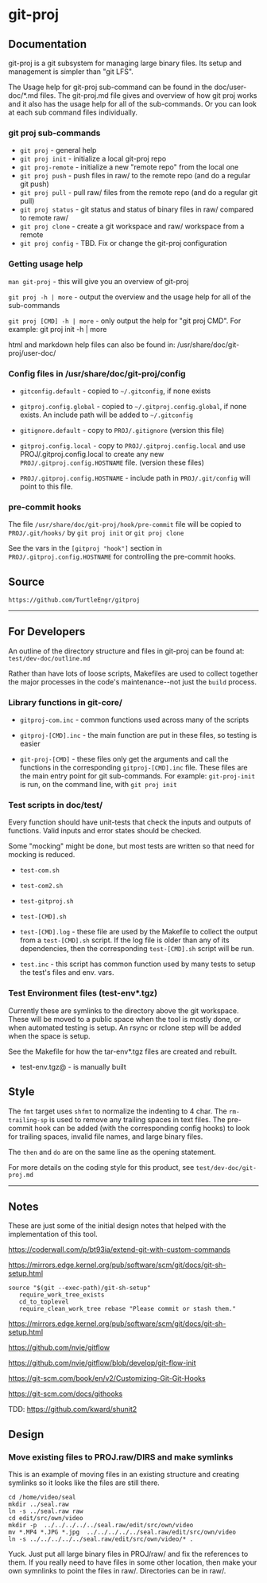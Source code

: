 # git-proj

## Documentation

git-proj is a git subsystem for managing large binary files.
Its setup and management is simpler than "git LFS".

The Usage help for git-proj sub-command can be found in the
doc/user-doc/*.md files. The git-proj.md file gives and overview of
how git proj works and it also has the usage help for all of the
sub-commands. Or you can look at each sub command files individually.

### git proj sub-commands

* `git proj` - general help
* `git proj init` - initialize a local git-proj repo
* `git proj-remote` - initialize a new "remote repo" from the local one
* `git proj push` - push files in raw/ to the remote repo (and do a regular git push)
* `git proj pull` - pull raw/ files from the remote repo (and do a regular git pull)
* `git proj status` - git status and status of binary files in raw/ compared to remote raw/
* `git proj clone` - create a git workspace and raw/ workspace from a remote
* `git proj config` - TBD. Fix or change the git-proj configuration

### Getting usage help

`man git-proj` - this will give you an overview of git-proj

`git proj -h | more` - output the overview and the usage help for all
of the sub-commands

`git proj [CMD] -h | more` - only output the help for "git proj CMD".
For example: git proj init -h | more

html and markdown help files can also be found in:
/usr/share/doc/git-proj/user-doc/

### Config files in /usr/share/doc/git-proj/config

* `gitconfig.default` - copied to `~/.gitconfig`, if none exists

* `gitproj.config.global` - copied to `~/.gitproj.config.global`, if none
  exists. An include path will be added to `~/.gitconfig`

* `gitignore.default` - copy to `PROJ/.gitignore` (version this file)

* `gitproj.config.local` - copy to `PROJ/.gitproj.config.local` and use
  PROJ/.gitproj.config.local to create any new
  `PROJ/.gitproj.config.HOSTNAME` file. (version these files)

* `PROJ/.gitproj.config.HOSTNAME` - include path in `PROJ/.git/config` will
  point to this file.

### pre-commit hooks

The file `/usr/share/doc/git-proj/hook/pre-commit` file will be copied
to `PROJ/.git/hooks/` by `git proj init` or `git proj clone`

See the vars in the `[gitproj "hook"]` section in
`PROJ/.gitproj.config.HOSTNAME` for controlling the pre-commit hooks.

## Source

    https://github.com/TurtleEngr/gitproj

----------

## For Developers

An outline of the directory structure and files in git-proj can be
found at: `test/dev-doc/outline.md`

Rather than have lots of loose scripts, Makefiles are used to collect
together the major processes in the code's maintenance--not just the
`build` process.

### Library functions in git-core/

* `gitproj-com.inc` - common functions used across many of the scripts

* `gitproj-[CMD].inc` - the main function are put in these files, so
testing is easier

* `git-proj-[CMD]` - these files only get the arguments and call the
functions in the corresponding `gitproj-[CMD].inc` file. These files
are the main entry point for git sub-commands. For example:
`git-proj-init` is run, on the command line, with `git proj init`

### Test scripts in doc/test/

Every function should have unit-tests that check the inputs and
outputs of functions. Valid inputs and error states should be checked.

Some "mocking" might be done, but most tests are written so that need
for mocking is reduced.

* `test-com.sh`

* `test-com2.sh`

* `test-gitproj.sh`

* `test-[CMD].sh`

* `test-[CMD].log` - these file are used by the Makefile to collect the
output from a `test-[CMD].sh` script. If the log file is older than any
of its dependencies, then the corresponding `test-[CMD].sh` script will
be run.

* `test.inc` - this script has common function used by many tests to
setup the test's files and env. vars.

### Test Environment files (test-env*.tgz)

Currently these are symlinks to the directory above the git workspace.
These will be moved to a public space when the tool is mostly done, or
when automated testing is setup. An rsync or rclone step will be added when
the space is setup.

See the Makefile for how the tar-env*.tgz files are created and rebuilt.

* test-env.tgz@ - is manually built

## Style

The `fmt` target uses `shfmt` to normalize the indenting to 4 char.
The `rm-trailing-sp` is used to remove any trailing spaces in text
files. The pre-commit hook can be added (with the corresponding config
hooks) to look for trailing spaces, invalid file names, and large
binary files.

The `then` and `do` are on the same line as the opening statement.

For more details on the coding style for this product, see
`test/dev-doc/git-proj.md`

----------

## Notes

These are just some of the initial design notes that helped with
the implementation of this tool.

https://coderwall.com/p/bt93ia/extend-git-with-custom-commands

https://mirrors.edge.kernel.org/pub/software/scm/git/docs/git-sh-setup.html

    source "$(git --exec-path)/git-sh-setup"
       require_work_tree_exists
       cd_to_toplevel
       require_clean_work_tree rebase "Please commit or stash them."

https://mirrors.edge.kernel.org/pub/software/scm/git/docs/git-sh-setup.html

https://github.com/nvie/gitflow

https://github.com/nvie/gitflow/blob/develop/git-flow-init

https://git-scm.com/book/en/v2/Customizing-Git-Git-Hooks

https://git-scm.com/docs/githooks

TDD: https://github.com/kward/shunit2

## Design

### Move existing files to PROJ.raw/DIRS and make symlinks

This is an example of moving files in an existing structure and
creating symlinks so it looks like the files are still there.

    cd /home/video/seal
    mkdir ../seal.raw
    ln -s ../seal.raw raw
    cd edit/src/own/video
    mkdir -p  ../../../../../seal.raw/edit/src/own/video
    mv *.MP4 *.JPG *.jpg  ../../../../../seal.raw/edit/src/own/video
    ln -s ../../../../../seal.raw/edit/src/own/video/* .

Yuck. Just put all large binary files in PROJ/raw/ and fix the
references to them. If you really need to have files in some other
location, then make your own symnlinks to point the files in
raw/. Directories can be in raw/.
